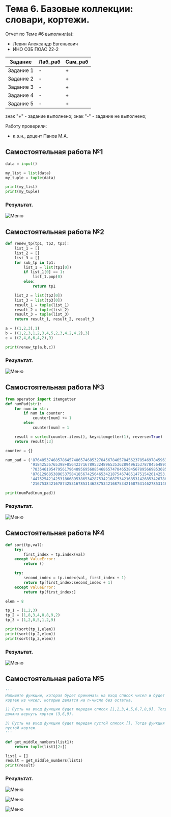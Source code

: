 # Тема 6. Базовые коллекции: словари, кортежи.
Отчет по Теме #6 выполнил(а):
- Левин Александр Евгеньевич
- ИНО ОЗБ ПОАС 22-2

| Задание | Лаб_раб | Сам_раб |
| ------ | ------ | ------ |
| Задание 1 | - | + |
| Задание 2 | - | + |
| Задание 3 | - | + |
| Задание 4 | - | + |
| Задание 5 | - | + |

знак "+" - задание выполнено; знак "-" - задание не выполнено;

Работу проверили:
- к.э.н., доцент Панов М.А.

## Самостоятельная работа №1

```python
data = input()

my_list = list(data)
my_tuple = tuple(data)

print(my_list)
print(my_tuple)
```
### Результат.
![Меню](https://github.com/Neoglobin/main/blob/%D0%A2%D0%B5%D0%BC%D0%B0_6/pic/Sam6_1.png)

## Самостоятельная работа №2

```python
def renew_tp(tp1, tp2, tp3):
    list_1 = []
    list_2 = []
    list_3 = []
    for sub_tp in tp1:
        list_1 = list(tp1[0])
        if list_1[0] == 1:
            list_1.pop(0)
        else:
            return tp1

    list_2 = list(tp2[0])
    list_3 = list(tp3[0])
    result_1 = tuple(list_1)
    result_2 = tuple(list_2)
    result_3 = tuple(list_3)
    return result_1, result_2, result_3

a = ((1,2,3),1)
b = ((1,2,3,1,2,3,4,5,2,3,4,2,4,2),3)
c = ((2,4,6,6,4,2),9)

print(renew_tp(a,b,c))
```
### Результат.
![Меню](https://github.com/Neoglobin/main/blob/%D0%A2%D0%B5%D0%BC%D0%B0_6/pic/Sam6_2.png)

## Самостоятельная работа №3

```python
from operator import itemgetter
def numPad(str):
    for num in str:
        if num in counter:
            counter[num] += 1
        else:
            counter[num] = 1

    result = sorted(counter.items(), key=itemgetter(1), reverse=True)
    return result[:3]

counter = {}

num_pad = ('876485374685786457486574685327845678465784562378546978459634615327887146253'
           '91842536765398+856423716789532489653536289496153787845648953768953278451964'
           '783546195479561796489569568854686574784653845678956698536853486453758742145'
           '8761296853896537584185674256465342187546748514751542614253,61568289569868756'
           '4475254214253186689538653428753421687534216853142685342678653724874253165384'
           '21675384216787425316785314628753421687534216875314627853146278531462')

print(numPad(num_pad))
```
### Результат.
![Меню](https://github.com/Neoglobin/main/blob/%D0%A2%D0%B5%D0%BC%D0%B0_6/pic/Sam6_3.png)

## Самостоятельная работа №4

```python 
def sort(tp,val):
    try:
        first_index = tp.index(val)
    except ValueError:
        return ()

    try:
        second_index = tp.index(val, first_index + 1)
        return tp[first_index:second_index + 1]
    except ValueError:
        return tp[first_index:]

elem = 8

tp_1 = (1,2,3)
tp_2 = (1,8,3,4,8,8,9,2)
tp_3 = (1,2,8,5,1,2,9)

print(sort(tp_1,elem))
print(sort(tp_2,elem))
print(sort(tp_3,elem))
```
### Результат.
![Меню](https://github.com/Neoglobin/main/blob/%D0%A2%D0%B5%D0%BC%D0%B0_6/pic/Sam6_4.png)

## Самостоятельная работа №5

```python 
'''
Напишите функцию, которая будет принимать на вход список чисел и будет возвращать
кортеж из чисел, которые делятся на n-число без остатка.

1) Пусть на вход функции будет передан список [1,2,3,4,5,6,7,8,9]. Тогда функция    2) Пусть на вход функции будет передан список [5,10,15,20,25]. Тогда функция
должна вернуть кортеж (3,6,9).                                                         должна вернуть кортеж (15, 20, 25).

3) Пусть на вход функции будет передан пустой список []. Тогда функция должна вернуть
пустой кортеж.
'''

def get_middle_numbers(list1):
    return tuple(list1[2:])

list1 = []
result = get_middle_numbers(list1)
print(result)
```
### Результат.
![Меню](https://github.com/Neoglobin/main/blob/%D0%A2%D0%B5%D0%BC%D0%B0_6/pic/Sam6_5.1.png)

![Меню](https://github.com/Neoglobin/main/blob/%D0%A2%D0%B5%D0%BC%D0%B0_6/pic/Sam6_5.2.png)

![Меню](https://github.com/Neoglobin/main/blob/%D0%A2%D0%B5%D0%BC%D0%B0_6/pic/Sam6_5.3.png)